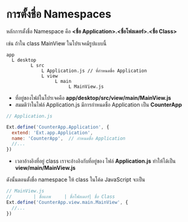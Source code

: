 
# การตั้งชื่อ Namespaces 

หลักการตั้งชื่อ Namespace คือ **<ชื่อ Application>.<ชื่อโฟลเดอร์>.<ชื่อ Class>**

เช่น ถ้าใน class MainView ในโปรเจคมีรูปแบบนี้ 

```
app
  L desktop 
         L src
             L Application.js // ที่กำหนดชื่อ Application 
             L view
                  L main
                       L MainView.js
```

- ที่อยู่ของไฟล์ในโปรเจคคือ **app/desktop/src/view/main/MainView.js** 
- สมมติว่าในไฟล์ Application.js มีการกำหนดชื่อ Application เป็น **CounterApp**

```js
// Application.js

Ext.define('CounterApp.Application', {
  extend: 'Ext.app.Application',
  name: 'CounterApp',  // กำหนดชื่อ Application
  //...
})
```

- เวลาอ้างอิงที่อยู่ class เราจะอ้างอิงกับที่อยู่ของ ไฟล์ **Application.js** ทำให้ได้เป็น **view/main/MainView.js** 

ดังนั้นตอนตั้งชื่อ namespace ให้ class ในโค้ด JavaScript จะเป็น 

```js
// MainView.js
//        | ชื่อแอพ     | ชื่อโฟลเดอร์| ชื่อ Class
Ext.define('CounterApp.view.main.MainView', {
  //...
})

```

